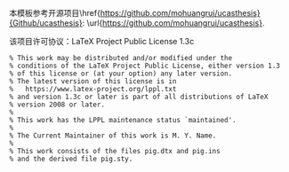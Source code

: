 本模板参考开源项目\href{https://github.com/mohuangrui/ucasthesis}{Github/ucasthesis}: \url{https://github.com/mohuangrui/ucasthesis}.

该项目许可协议：LaTeX Project Public License 1.3c

```
% This work may be distributed and/or modified under the
% conditions of the LaTeX Project Public License, either version 1.3
% of this license or (at your option) any later version.
% The latest version of this license is in
%   https://www.latex-project.org/lppl.txt
% and version 1.3c or later is part of all distributions of LaTeX
% version 2008 or later.
%
% This work has the LPPL maintenance status `maintained'.
% 
% The Current Maintainer of this work is M. Y. Name.
%
% This work consists of the files pig.dtx and pig.ins
% and the derived file pig.sty.
```

